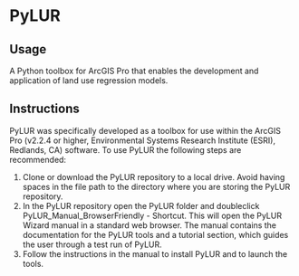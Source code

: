 # PyLUR
## Usage
A Python toolbox for ArcGIS Pro that enables the development and application of land use regression models.
## Instructions
PyLUR was specifically developed as a toolbox for use within the ArcGIS Pro (v2.2.4 or higher, Environmental Systems Research Institute (ESRI), Redlands, CA) software. To use PyLUR the following steps are recommended:
1. Clone or download the PyLUR repository to a local drive. Avoid having spaces in the file path to the directory where you are storing the PyLUR repository. 
2. In the PyLUR repository open the PyLUR folder and doubleclick PyLUR_Manual_BrowserFriendly - Shortcut. This will open the PyLUR Wizard manual in a standard web browser. The manual contains the documentation for the PyLUR tools and a tutorial section, which guides the user through a test run of PyLUR. 
3. Follow the instructions in the manual to install PyLUR and to launch the tools.  

